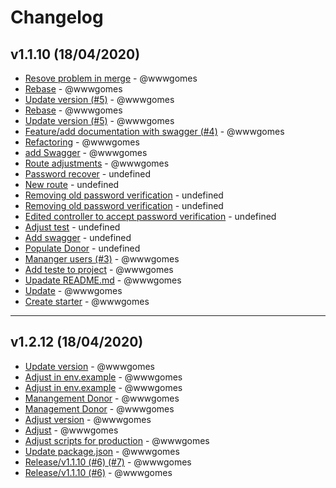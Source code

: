 # Changelog

## v1.1.10 (18/04/2020)
- [Resove problem in merge](https://github.com/wwwgomes/icosocial-api/commit/10d15966887f80cb552b93a57ed0c57685c8e4ca) - @wwwgomes
- [Rebase](https://github.com/wwwgomes/icosocial-api/commit/d67530c5b28251e5073db74b945774201ef8937d) - @wwwgomes
- [Update version (#5)](https://github.com/wwwgomes/icosocial-api/commit/b32bff9ad6ac5845d475feb1465b638fe0d6206a) - @wwwgomes
- [Rebase](https://github.com/wwwgomes/icosocial-api/commit/d1d6edfeac13fdd6940fbb636f2ffd92dd645ac0) - @wwwgomes
- [Update version (#5)](https://github.com/wwwgomes/icosocial-api/commit/3dd2d1446a927d2910e7bcd58be4642e56df7272) - @wwwgomes
- [Feature/add documentation with swagger (#4)](https://github.com/wwwgomes/icosocial-api/commit/5120e8b0753ea1b07fd01e3dc008392cd539b370) - @wwwgomes
- [Refactoring](https://github.com/wwwgomes/icosocial-api/commit/5d47961312d27f0bdd9654df4404cac032968003) - @wwwgomes
- [add Swagger](https://github.com/wwwgomes/icosocial-api/commit/36bee2abd660765bdc0f2546f5d1af9d896bdb73) - @wwwgomes
- [Route adjustments](https://github.com/wwwgomes/icosocial-api/commit/ed02ecad4832b4f1c5211dcd42a5cce6aa239a07) - @wwwgomes
- [Password recover](https://github.com/wwwgomes/icosocial-api/commit/921557952785c2b7b711fabee32d1d2b0f69c5a3) - undefined
- [New route](https://github.com/wwwgomes/icosocial-api/commit/7a1cd6ee376970d6aeb998f71f7eb6354c9ae093) - undefined
- [Removing old password verification](https://github.com/wwwgomes/icosocial-api/commit/84a79db061956805cfd2ae57a9629b17bdafc954) - undefined
- [Removing old password verification](https://github.com/wwwgomes/icosocial-api/commit/84ca192d50a3f41a6478f5451f940de08039240e) - undefined
- [Edited controller to accept password verification](https://github.com/wwwgomes/icosocial-api/commit/95db13c04248845b9b4c274eb435215d2ec4e991) - undefined
- [Adjust test](https://github.com/wwwgomes/icosocial-api/commit/ef7f5f3558c23342337d51bad1e17a378f0702cc) - undefined
- [Add swagger](https://github.com/wwwgomes/icosocial-api/commit/de1e56a1a28a065869db8b35b4d91a7bc8ed1906) - undefined
- [Populate Donor](https://github.com/wwwgomes/icosocial-api/commit/c91cc5a4a2a6f850434802c577680af19d0f46ba) - undefined
- [Mananger users (#3)](https://github.com/wwwgomes/icosocial-api/commit/2cd3ef56bede2761333d0ced76046ad00c47ee53) - @wwwgomes
- [Add teste to project](https://github.com/wwwgomes/icosocial-api/commit/2ecbef07ecb53fdbe43c3e62a7af3bc0539d34e8) - @wwwgomes
- [Upadate README.md](https://github.com/wwwgomes/icosocial-api/commit/425000a1af6fe85c926912c43eab056472ea8bd1) - @wwwgomes
- [Update](https://github.com/wwwgomes/icosocial-api/commit/46264958835722db63eade0f8ac8c28e77a3c52f) - @wwwgomes
- [Create starter](https://github.com/wwwgomes/icosocial-api/commit/b5e09ff50cd40bf6d58bfdfb98baaf62c7b67ead) - @wwwgomes

---

## v1.2.12 (18/04/2020)
- [Update version](https://github.com/wwwgomes/icosocial-api/commit/5c6b0c4c24a9399c20eae72cb609e639c24c0724) - @wwwgomes
- [Adjust in env.example](https://github.com/wwwgomes/icosocial-api/commit/8f81375fcccdae1fce267fc74abbdfaa006d0b05) - @wwwgomes
- [Adjust in env.example](https://github.com/wwwgomes/icosocial-api/commit/82526e574bcf8e773ef8a55da32eee3d2b6815d5) - @wwwgomes
- [Manangement Donor](https://github.com/wwwgomes/icosocial-api/commit/8106e209821d261488a3e59f80acec27797c7794) - @wwwgomes
- [Management Donor](https://github.com/wwwgomes/icosocial-api/commit/3a443fde089e233f3f9e05d1a0b580eb2f46551a) - @wwwgomes
- [Adjust version](https://github.com/wwwgomes/icosocial-api/commit/3ea1afcf3333bcaa00f834d21d710a01e56183e8) - @wwwgomes
- [Adjust](https://github.com/wwwgomes/icosocial-api/commit/e5fd4c33e2d1dd6aca7284b0690ad2a0af41e64b) - @wwwgomes
- [Adjust scripts for production](https://github.com/wwwgomes/icosocial-api/commit/2c41b44471ac5ba5b50d89afb198cb54dd55fe23) - @wwwgomes
- [Update package.json](https://github.com/wwwgomes/icosocial-api/commit/dd929d4643cf941e28dc00add209d42cdf483245) - @wwwgomes
- [Release/v1.1.10 (#6) (#7)](https://github.com/wwwgomes/icosocial-api/commit/45a430b04ed3e441762fdcccb6e6b4ea1648514a) - @wwwgomes
- [Release/v1.1.10 (#6)](https://github.com/wwwgomes/icosocial-api/commit/69971f928c491a7e008d9aaf7ac2abb98466bcaa) - @wwwgomes

